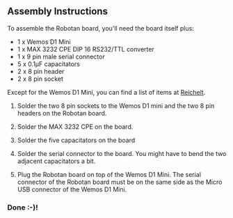 <H2>Assembly Instructions</H2>
To assemble the Robotan board, you'll need the board itself plus:  
<BR>
<UL>
<LI>1 x Wemos D1 Mini
<LI>1 x MAX 3232 CPE DIP 16 RS232/TTL converter
<LI>1 x 9 pin male serial connector
<LI>5 x 0.1µF capacitators
<LI>2 x 8 pin header
<LI>2 x 8 pin socket
  </UL>
Except for the Wemos D1 Mini, you can find a list of items at <A HREF="https://www.reichelt.de/my/1409494">Reichelt</A>.

1. Solder the two 8 pin sockets to the Wemos D1 mini and the two 8 pin headers on the Robotan board.

2. Solder the MAX 3232 CPE on the board.

3. Solder the five capacitators on the board

4. Solder the serial connector to the board. You might have to bend the two adjacent capacitators a bit.

5. Plug the Robotan board on top of the Wemos D1 Mini. The serial connector of the Robotan board must be on the same side as the Micro USB 
connector of the Wemos D1 Mini.

<H3>Done :-)!</H3>
